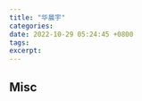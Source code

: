 ```yaml
---
title: "华晨宇"
categories: 
date: 2022-10-29 05:24:45 +0800
tags: 
excerpt: 
---
```













## Misc



